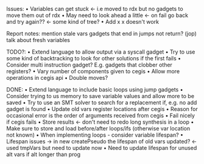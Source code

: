 Issues:
• Variables can get stuck <- i.e moved to rdx but no gadgets to move them out of rdx
• May need to look ahead a little <- on fail go back and try again?? <- some kind of tree?
• Add x x doesn't work

Report notes:
mention stale vars
gadgets that end in jumps not return? (jop)
talk about fresh variables

TODO?:
• Extend language to allow output via a syscall gadget
• Try to use some kind of backtracking to look for other solutions if the first fails
• Consider multi instruction gadget? E.g. gadgets that clobber other registers?
• Vary number of components given to cegis
• Allow more operations in cegis api
• Double moves?

DONE:
• Extend language to include basic loops using jump gadgets
• Consider trying to us memory to save variable values and allow more to be saved
• Try to use an SMT solver to search for a replacement if, e.g. no add gadget is found
• Update old vars register locations after cegis
• Reason for occasional error is the order of arguments received from cegis
• Fail nicely if cegis fails
• Store results <- don't need to redo long synthesis in a loop
• Make sure to store and load before/after loops/ifs (otherwise var location not known)
• When implementing loops - consider variable lifespan?
• Lifespan issues -> in new createPseudo the lifespan of old vars updated? <- used tmpVars but need to update now
• Need to update lifespan for unused alt vars if alt longer than prog